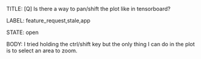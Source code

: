 TITLE:
[Q] Is there a way to pan/shift the plot like in tensorboard?

LABEL:
feature_request,stale,app

STATE:
open

BODY:
I tried holding the ctrl/shift key but the only thing I can do in the plot is to select an area to zoom. 

